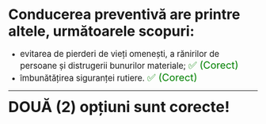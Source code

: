 # Conducerea preventivă are printre altele, următoarele scopuri:

- <span style="font-size: larger;">evitarea de pierderi de vieți omenești, a rănirilor de persoane și distrugerii bunurilor materiale; <span style="color: green; font-size: larger;">✅ (Corect)</span></span>
- <span style="font-size: larger;">îmbunătățirea siguranței rutiere. <span style="color: green; font-size: larger;">✅ (Corect)</span></span>

---

<span style="font-size: 30px; font-weight: bold;">**DOUĂ (2) opțiuni sunt corecte!**</span>